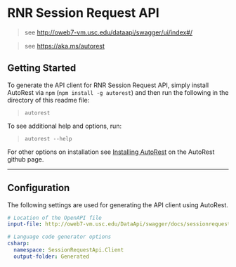 ﻿# RNR Session Request API 
> see http://oweb7-vm.usc.edu/dataapi/swagger/ui/index#/ 

> see https://aka.ms/autorest 

## Getting Started 
To generate the API client for RNR Session Request API, simply install AutoRest via `npm` (`npm install -g autorest`) and then run the following in the directory of this readme file:
> `autorest`

To see additional help and options, run:
> `autorest --help`

For other options on installation see [Installing AutoRest](https://aka.ms/autorest/install) on the AutoRest github page.

---

## Configuration 
The following settings are used for generating the API client using AutoRest.

``` yaml
# Location of the OpenAPI file
input-file: http://oweb7-vm.usc.edu/DataApi/swagger/docs/sessionrequest

# Language code generator options
csharp:
  namespace: SessionRequestApi.Client
  output-folder: Generated
```